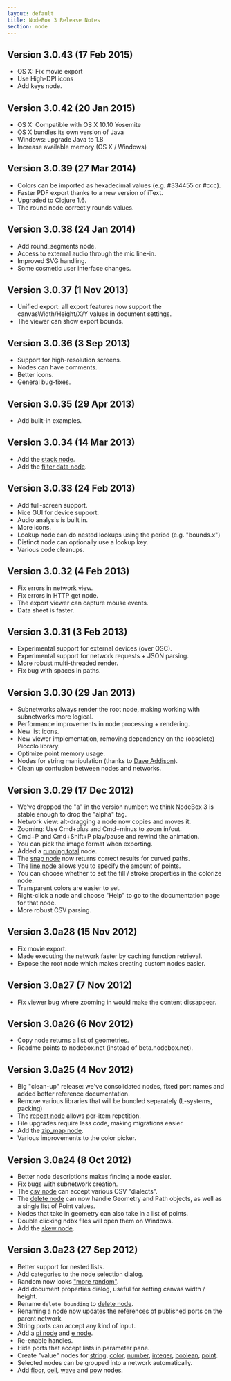 ```yaml
---
layout: default
title: NodeBox 3 Release Notes
section: node
---
```

Version 3.0.43 (17 Feb 2015)
----------------------------
* OS X: Fix movie export
* Use High-DPI icons
* Add keys node.

Version 3.0.42 (20 Jan 2015)
----------------------------
* OS X: Compatible with OS X 10.10 Yosemite
* OS X bundles its own version of Java
* Windows: upgrade Java to 1.8
* Increase available memory (OS X / Windows)

Version 3.0.39 (27 Mar 2014)
----------------------------
* Colors can be imported as hexadecimal values (e.g. #334455 or #ccc).
* Faster PDF export thanks to a new version of iText.
* Upgraded to Clojure 1.6.
* The round node correctly rounds values.

Version 3.0.38 (24 Jan 2014)
----------------------------
* Add round_segments node.
* Access to external audio through the mic line-in.
* Improved SVG handling.
* Some cosmetic user interface changes.

Version 3.0.37 (1 Nov 2013)
---------------------------
* Unified export: all export features now support the canvasWidth/Height/X/Y values in document settings.
* The viewer can show export bounds.

Version 3.0.36 (3 Sep 2013)
----------------------------
* Support for high-resolution screens.
* Nodes can have comments.
* Better icons.
* General bug-fixes.

Version 3.0.35 (29 Apr 2013)
----------------------------
* Add built-in examples.

Version 3.0.34 (14 Mar 2013)
----------------------------
* Add the [stack node](/node/reference/corevector/stack.html).
* Add the [filter data node](/node/reference/data/filter_data.html).

Version 3.0.33 (24 Feb 2013)
----------------------------
* Add full-screen support.
* Nice GUI for device support.
* Audio analysis is built in.
* More icons.
* Lookup node can do nested lookups using the period (e.g. "bounds.x")
* Distinct node can optionally use a lookup key.
* Various code cleanups.

Version 3.0.32 (4 Feb 2013)
---------------------------
* Fix errors in network view.
* Fix errors in HTTP get node.
* The export viewer can capture mouse events.
* Data sheet is faster.

Version 3.0.31 (3 Feb 2013)
---------------------------
* Experimental support for external devices (over OSC).
* Experimental support for network requests + JSON parsing.
* More robust multi-threaded render.
* Fix bug with spaces in paths.

Version 3.0.30 (29 Jan 2013)
----------------------------
* Subnetworks always render the root node, making working with subnetworks more logical.
* Performance improvements in node processing + rendering.
* New list icons.
* New viewer implementation, removing dependency on the (obsolete) Piccolo library.
* Optimize point memory usage.
* Nodes for string manipulation (thanks to [Dave Addison](https://github.com/djaddison)).
* Clean up confusion between nodes and networks.

Version 3.0.29 (17 Dec 2012)
----------------------------
* We've dropped the "a" in the version number: we think NodeBox 3 is stable enough to drop the "alpha" tag.
* Network view: alt-dragging a node now copies and moves it.
* Zooming: Use Cmd+plus and Cmd+minus to zoom in/out.
* Cmd+P and Cmd+Shift+P play/pause and rewind the animation.
* You can pick the image format when exporting.
* Added a [running total](/node/reference/math/running_total.html) node.
* The [snap node](/node/reference/corevector/snap.html) now returns correct results for curved paths.
* The [line node](/node/reference/corevector/line.html) allows you to specify the amount of points.
* You can choose whether to set the fill / stroke properties in the colorize node.
* Transparent colors are easier to set.
* Right-click a node and choose "Help" to go to the documentation page for that node.
* More robust CSV parsing.

Version 3.0a28 (15 Nov 2012)
----------------------------
* Fix movie export.
* Made executing the network faster by caching function retrieval.
* Expose the root node which makes creating custom nodes easier.

Version 3.0a27 (7 Nov 2012)
---------------------------
* Fix viewer bug where zooming in would make the content dissappear.

Version 3.0a26 (6 Nov 2012)
---------------------------
* Copy node returns a list of geometries.
* Readme points to nodebox.net (instead of beta.nodebox.net).

Version 3.0a25 (4 Nov 2012)
---------------------------
* Big "clean-up" release: we've consolidated nodes, fixed port names and added better reference documentation.
* Remove various libraries that will be bundled separately (L-systems, packing)
* The [repeat node](/node/reference/list/repeat.html) allows per-item repetition.
* File upgrades require less code, making migrations easier.
* Add the [zip_map node](/node/reference/list/zip_map.html).
* Various improvements to the color picker.

Version 3.0a24 (8 Oct 2012)
---------------------------
* Better node descriptions makes finding a node easier.
* Fix bugs with subnetwork creation.
* The [csv node](/node/reference/data/import_csv.html) can accept various CSV "dialects".
* The [delete node](/node/refernce/corevector/delete.html) can now handle Geometry and Path objects, as well as a single list of Point values.
* Nodes that take in geometry can also take in a list of points.
* Double clicking ndbx files will open them on Windows.
* Add the [skew node](/node/reference/corevector/skew.html).

Version 3.0a23 (27 Sep 2012)
----------------------------
* Better support for nested lists.
* Add categories to the node selection dialog.
* Random now looks ["more random"](http://blog.42.nl/articles/when-random-isnt-as-random-as-expected).
* Add document properties dialog, useful for setting canvas width / height.
* Rename `delete_bounding` to [delete node](/node/reference/corevector/delete.html).
* Renaming a node now updates the references of published ports on the parent network.
* String ports can accept any kind of input.
* Add a [pi node](/node/reference/math/pi.html) and [e node](/node/reference/math/e.html).
* Re-enable handles.
* Hide ports that accept lists in parameter pane.
* Create "value" nodes for [string](/node/reference/string/string.html), [color](/node/reference/color/color.html), [number](/node/reference/math/number.html), [integer](/node/reference/math/integer.html), [boolean](/node/reference/math/boolean.html), [point](/node/reference/corevector/point.html).
* Selected nodes can be grouped into a network automatically.
* Add [floor](/node/reference/math/floor.html), [ceil](/node/reference/math/ceil.html), [wave](/node/reference/math/wave.html) and [pow](/node/reference/math/pow.html) nodes.
